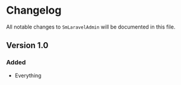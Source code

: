# Changelog

All notable changes to `SmLaravelAdmin` will be documented in this file.

## Version 1.0

### Added
- Everything
